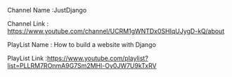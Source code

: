Channel Name :JustDjango 

Channel Link : https://www.youtube.com/channel/UCRM1gWNTDx0SHIqUJygD-kQ/about

PlayList Name : How to build a website with Django 

PlayList Link :https://www.youtube.com/playlist?list=PLLRM7ROnmA9G7Sm2MHl-Oy0JW7U9kTxRV
